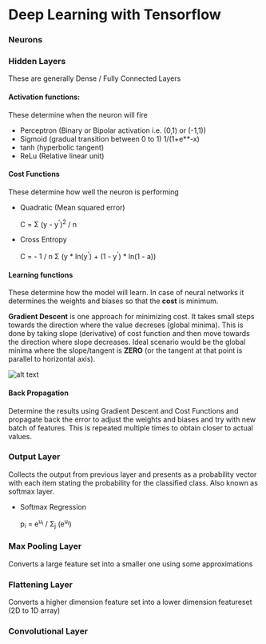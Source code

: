 # Deep Learning with Tensorflow
### Neurons
### Hidden Layers
These are generally Dense / Fully Connected Layers

#### Activation functions: 
These determine when the neuron will fire
  * Perceptron (Binary or Bipolar activation i.e. (0,1) or (-1,1))
  * Sigmoid (gradual transition between 0 to 1) 1/(1+e**-x)
  * tanh (hyperbolic tangent)
  * ReLu (Relative linear unit)
#### Cost Functions
These determine how well the neuron is performing
* Quadratic (Mean squared error)

	C = Σ (y - y<sup>'</sup>)<sup>2</sup> / n
* Cross Entropy

	C = - 1 / n Σ (y * ln(y<sup>'</sup>) + (1 - y<sup>'</sup>) * ln(1 - a))
#### Learning functions
These determine how the model will learn. In case of neural networks it determines the weights and biases so that the **cost** is minimum.

**Gradient Descent** is one approach for minimizing cost. It takes small steps towards the direction where the value decreses (global minima). This is done by taking slope (derivative) of cost function and then move towards the direction where slope decreases. Ideal scenario would be the global minima where the slope/tangent is **ZERO** (or the tangent at that point is parallel to horizontal axis). 

![alt text](https://mandrostorage.blob.core.windows.net/blogfiles/Stratosphere.MachineLearning.Studio_2016-03-17_20-28-45.png "Gradient descent")

#### Back Propagation
Determine the results using Gradient Descent and Cost Functions and propagate back the error to adjust the weights and biases and try with new batch of features. This is repeated multiple times to obtain closer to actual values.

### Output Layer
Collects the output from previous layer and presents as a probability vector with each item stating the probability for the classified class. Also known as softmax layer.
* Softmax Regression
	
    p<sub>i</sub> = e<sup>u<sub>i</sub></sup> / Σ<sub>j</sub> (e<sup>u<sub>i</sub></sup>)
	
### Max Pooling Layer
Converts a large feature set into a smaller one using some approximations
### Flattening Layer
Converts a higher dimension feature set into a lower dimension featureset (2D to 1D array)
### Convolutional Layer
